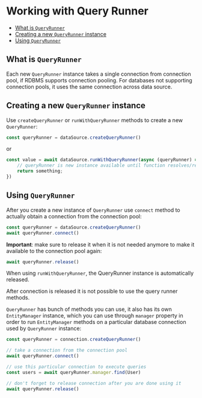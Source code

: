 # Working with Query Runner

-   [What is `QueryRunner`](#what-is-queryrunner)
-   [Creating a new `QueryRunner` instance](#creating-a-new-queryrunner-instance)
-   [Using `QueryRunner`](#using-queryrunner)

## What is `QueryRunner`

Each new `QueryRunner` instance takes a single connection from connection pool, if RDBMS supports connection pooling.
For databases not supporting connection pools, it uses the same connection across data source.

## Creating a new `QueryRunner` instance

Use `createQueryRunner` or `runWithQueryRunner` methods to create a new `QueryRunner`:

```typescript
const queryRunner = dataSource.createQueryRunner()
```
or

```typescript
const value = await dataSource.runWithQueryRunner(async (queryRunner) => {
    // queryRunner is new instance available until function resolves/rejects
    return something;
})
```

## Using `QueryRunner`

After you create a new instance of `QueryRunner` use `connect` method to actually obtain a connection from the connection pool:

```typescript
const queryRunner = dataSource.createQueryRunner()
await queryRunner.connect()
```

**Important**: make sure to release it when it is not needed anymore to make it available to the connection pool again:

```typescript
await queryRunner.release()
```

When using `runWithQueryRunner`, the QueryRunner instance is automatically released.

After connection is released it is not possible to use the query runner methods.

`QueryRunner` has bunch of methods you can use, it also has its own `EntityManager` instance,
which you can use through `manager` property in order to run `EntityManager` methods on a particular database connection
used by `QueryRunner` instance:

```typescript
const queryRunner = connection.createQueryRunner()

// take a connection from the connection pool
await queryRunner.connect()

// use this particular connection to execute queries
const users = await queryRunner.manager.find(User)

// don't forget to release connection after you are done using it
await queryRunner.release()
```
